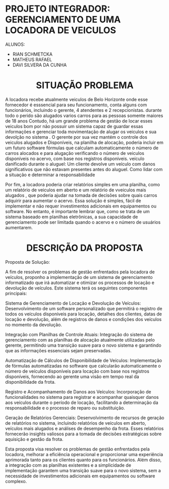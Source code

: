 # PROJETO INTEGRADOR: GERENCIAMENTO DE UMA LOCADORA DE VEICULOS

ALUNOS: 
- RIAN SCHMETCKA
- MATHEUS RAFAEL
- DAVI SILVERA DA CUNHA 

# <h1 align="center">SITUAÇÃO PROBLEMA</h1>
A locadora recebe atualmente veiculos de Belo Horizonte onde esse fornecedor é esssencial para seu funcionamento, conta alguns com funcionários, incluindo o gerente, 4  atendentes e 2 recepcionistas. durante todo o perido são alugados varios carros para as pessoas somente maiores de 18 anos Contudo, há um grande problema de gestão
de locar esses veiculos bom  por não possuir um sistema capaz de guardar essas informações e gerenciar toda movimentação de alugar os veiculos  e  sua devolção no sistema .
O gerente por sua vez mantém o controle dos veiculos alugados e Disponíveis, na planilha de alocação, poderia incluir em um futuro software fórmulas que calculam automaticamente o número de carros alocados e para alugação verificando   o número de veiculos  disponíveis no acervo, com base nos registros disponiveis. 
veículo danificado durante o aluguel: Um cliente devolve um veículo com danos significativos que não estavam presentes antes do aluguel. Como lidar com a situação e determinar a responsabilidade 

Por fim, a locadora  poderia criar relatórios simples em uma planilha, como um relatório de veiculos  em aberto e um relatório de vveiculos  mais alugados , que poderia ajudar na tomada de decisões sobre quais carros  adquirir para aumentar o acervo. Essa solução é simples, fácil de implementar e não requer investimentos adicionais em equipamentos ou software. No entanto, é importante lembrar que, como se trata de um sistema baseado em planilhas eletrônicas, a sua capacidade de gerenciamento pode ser limitada quando o acervo e o número de usuários aumentarem.

# <h1 align="center">DESCRIÇÃO DA PROPOSTA</h1>

Proposta de Solução:

A fim de resolver os problemas de gestão enfrentados pela locadora de veículos, proponho a implementação de um sistema de gerenciamento informatizado que irá automatizar e otimizar os processos de locação e devolução de veículos. Este sistema terá os seguintes componentes principais:

Sistema de Gerenciamento de Locação e Devolução de Veículos: Desenvolvimento de um software personalizado que permitirá o registro de todos os veículos disponíveis para locação, detalhes dos clientes, datas de locação e devolução, além de registros de danos e condições dos veículos no momento da devolução.

Integração com Planilhas de Controle Atuais: Integração do sistema de gerenciamento com as planilhas de alocação atualmente utilizadas pelo gerente, permitindo uma transição suave para o novo sistema e garantindo que as informações essenciais sejam preservadas.

Automatização de Cálculos de Disponibilidade de Veículos: Implementação de fórmulas automatizadas no software que calcularão automaticamente o número de veículos disponíveis para locação com base nos registros disponíveis, fornecendo ao gerente uma visão em tempo real da disponibilidade da frota.

Registro e Acompanhamento de Danos aos Veículos: Incorporação de funcionalidades no sistema para registrar e acompanhar quaisquer danos aos veículos durante o período de locação, facilitando a determinação da responsabilidade e o processo de reparo ou substituição.

Geração de Relatórios Gerenciais: Desenvolvimento de recursos de geração de relatórios no sistema, incluindo relatórios de veículos em aberto, veículos mais alugados e análises de desempenho da frota. Esses relatórios fornecerão insights valiosos para a tomada de decisões estratégicas sobre aquisição e gestão da frota.

Esta proposta visa resolver os problemas de gestão enfrentados pela locadora, melhorar a eficiência operacional e proporcionar uma experiência aprimorada tanto para os clientes quanto para os funcionários. Além disso, a integração com as planilhas existentes e a simplicidade de implementação garantem uma transição suave para o novo sistema, sem a necessidade de investimentos adicionais em equipamentos ou software complexo.




